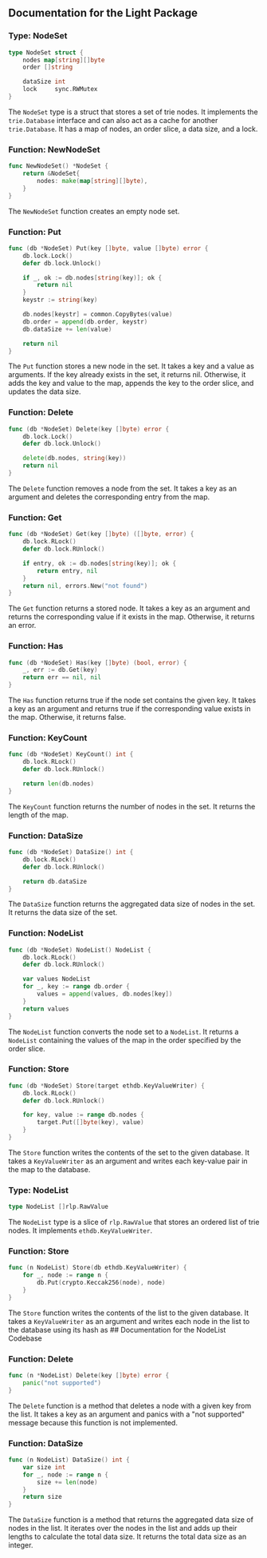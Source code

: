 ## Documentation for the Light Package

### Type: NodeSet

```go
type NodeSet struct {
	nodes map[string][]byte
	order []string

	dataSize int
	lock     sync.RWMutex
}
```

The `NodeSet` type is a struct that stores a set of trie nodes. It implements the `trie.Database` interface and can also act as a cache for another `trie.Database`. It has a map of nodes, an order slice, a data size, and a lock.

### Function: NewNodeSet

```go
func NewNodeSet() *NodeSet {
	return &NodeSet{
		nodes: make(map[string][]byte),
	}
}
```

The `NewNodeSet` function creates an empty node set.

### Function: Put

```go
func (db *NodeSet) Put(key []byte, value []byte) error {
	db.lock.Lock()
	defer db.lock.Unlock()

	if _, ok := db.nodes[string(key)]; ok {
		return nil
	}
	keystr := string(key)

	db.nodes[keystr] = common.CopyBytes(value)
	db.order = append(db.order, keystr)
	db.dataSize += len(value)

	return nil
}
```

The `Put` function stores a new node in the set. It takes a key and a value as arguments. If the key already exists in the set, it returns nil. Otherwise, it adds the key and value to the map, appends the key to the order slice, and updates the data size.

### Function: Delete

```go
func (db *NodeSet) Delete(key []byte) error {
	db.lock.Lock()
	defer db.lock.Unlock()

	delete(db.nodes, string(key))
	return nil
}
```

The `Delete` function removes a node from the set. It takes a key as an argument and deletes the corresponding entry from the map.

### Function: Get

```go
func (db *NodeSet) Get(key []byte) ([]byte, error) {
	db.lock.RLock()
	defer db.lock.RUnlock()

	if entry, ok := db.nodes[string(key)]; ok {
		return entry, nil
	}
	return nil, errors.New("not found")
}
```

The `Get` function returns a stored node. It takes a key as an argument and returns the corresponding value if it exists in the map. Otherwise, it returns an error.

### Function: Has

```go
func (db *NodeSet) Has(key []byte) (bool, error) {
	_, err := db.Get(key)
	return err == nil, nil
}
```

The `Has` function returns true if the node set contains the given key. It takes a key as an argument and returns true if the corresponding value exists in the map. Otherwise, it returns false.

### Function: KeyCount

```go
func (db *NodeSet) KeyCount() int {
	db.lock.RLock()
	defer db.lock.RUnlock()

	return len(db.nodes)
}
```

The `KeyCount` function returns the number of nodes in the set. It returns the length of the map.

### Function: DataSize

```go
func (db *NodeSet) DataSize() int {
	db.lock.RLock()
	defer db.lock.RUnlock()

	return db.dataSize
}
```

The `DataSize` function returns the aggregated data size of nodes in the set. It returns the data size of the set.

### Function: NodeList

```go
func (db *NodeSet) NodeList() NodeList {
	db.lock.RLock()
	defer db.lock.RUnlock()

	var values NodeList
	for _, key := range db.order {
		values = append(values, db.nodes[key])
	}
	return values
}
```

The `NodeList` function converts the node set to a `NodeList`. It returns a `NodeList` containing the values of the map in the order specified by the order slice.

### Function: Store

```go
func (db *NodeSet) Store(target ethdb.KeyValueWriter) {
	db.lock.RLock()
	defer db.lock.RUnlock()

	for key, value := range db.nodes {
		target.Put([]byte(key), value)
	}
}
```

The `Store` function writes the contents of the set to the given database. It takes a `KeyValueWriter` as an argument and writes each key-value pair in the map to the database.

### Type: NodeList

```go
type NodeList []rlp.RawValue
```

The `NodeList` type is a slice of `rlp.RawValue` that stores an ordered list of trie nodes. It implements `ethdb.KeyValueWriter`.

### Function: Store

```go
func (n NodeList) Store(db ethdb.KeyValueWriter) {
	for _, node := range n {
		db.Put(crypto.Keccak256(node), node)
	}
}
```

The `Store` function writes the contents of the list to the given database. It takes a `KeyValueWriter` as an argument and writes each node in the list to the database using its hash as ## Documentation for the NodeList Codebase

### Function: Delete

```go
func (n *NodeList) Delete(key []byte) error {
	panic("not supported")
}
```

The `Delete` function is a method that deletes a node with a given key from the list. It takes a key as an argument and panics with a "not supported" message because this function is not implemented.

### Function: DataSize

```go
func (n NodeList) DataSize() int {
	var size int
	for _, node := range n {
		size += len(node)
	}
	return size
}
```

The `DataSize` function is a method that returns the aggregated data size of nodes in the list. It iterates over the nodes in the list and adds up their lengths to calculate the total data size. It returns the total data size as an integer.